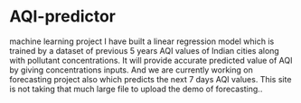 # AQI-predictor
machine learning project
I have built a linear regression model which is trained by a dataset of previous 5 years AQI values of Indian cities along with pollutant concentrations.
It will provide accurate predicted value of AQI by giving concentrations inputs.
And we are currently working on forecasting project also which predicts the next 7 days AQI values. This site is not taking that much large file to upload the demo of forecasting..
